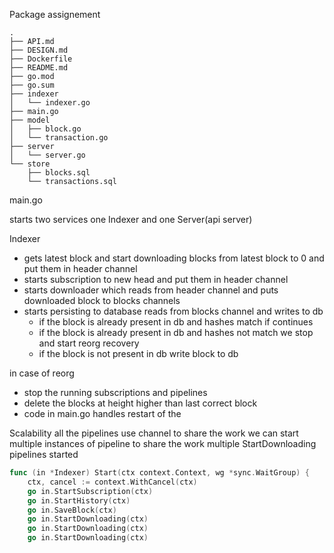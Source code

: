 Package assignement 
```
.
├── API.md
├── DESIGN.md
├── Dockerfile
├── README.md
├── go.mod
├── go.sum
├── indexer 
│   └── indexer.go
├── main.go
├── model
│   ├── block.go
│   └── transaction.go
├── server
│   └── server.go
└── store
    ├── blocks.sql
    └── transactions.sql
```

main.go 

starts two services one Indexer and one Server(api server) 

Indexer 
* gets latest block and start downloading blocks from latest block to 0 and put them in header channel
* starts subscription to new head and put them in header channel
* starts downloader which reads from header channel and puts downloaded block to blocks channels
* starts persisting to database reads from blocks channel and writes to db
    * if the block is already present in db and hashes match if continues 
    * if the block is already present in db and hashes not match we stop and start reorg recovery
    * if the block is not present in db write block to db
    
in case of reorg
* stop the running subscriptions and pipelines
* delete the blocks at height higher than last correct block
* code in main.go handles restart of the

Scalability 
all the pipelines use channel to share the work we can start multiple instances of pipeline to share the work
multiple StartDownloading pipelines started 

```go
func (in *Indexer) Start(ctx context.Context, wg *sync.WaitGroup) {
	ctx, cancel := context.WithCancel(ctx)
	go in.StartSubscription(ctx)
	go in.StartHistory(ctx)
	go in.SaveBlock(ctx)
	go in.StartDownloading(ctx)
	go in.StartDownloading(ctx)
	go in.StartDownloading(ctx)
```   
